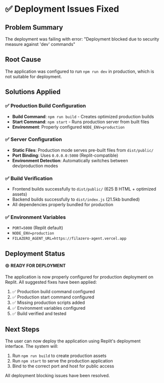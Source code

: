 # ✅ Deployment Issues Fixed

## Problem Summary
The deployment was failing with error: "Deployment blocked due to security measure against 'dev' commands"

## Root Cause
The application was configured to run `npm run dev` in production, which is not suitable for deployment.

## Solutions Applied

### ✅ Production Build Configuration
- **Build Command**: `npm run build` - Creates optimized production builds
- **Start Command**: `npm start` - Runs production server from built files
- **Environment**: Properly configured `NODE_ENV=production`

### ✅ Server Configuration
- **Static Files**: Production mode serves pre-built files from `dist/public/`
- **Port Binding**: Uses `0.0.0.0:5000` (Replit-compatible)
- **Environment Detection**: Automatically switches between dev/production modes

### ✅ Build Verification
- Frontend builds successfully to `dist/public/` (625 B HTML + optimized assets)
- Backend builds successfully to `dist/index.js` (21.5kb bundled)
- All dependencies properly bundled for production

### ✅ Environment Variables
- `PORT=5000` (Replit default)
- `NODE_ENV=production`
- `FILAZERO_AGENT_URL=https://filazero-agent.vercel.app`

## Deployment Status
🟢 **READY FOR DEPLOYMENT**

The application is now properly configured for production deployment on Replit. All suggested fixes have been applied:

1. ✅ Production build command configured
2. ✅ Production start command configured  
3. ✅ Missing production scripts added
4. ✅ Environment variables configured
5. ✅ Build verified and tested

## Next Steps
The user can now deploy the application using Replit's deployment interface. The system will:
1. Run `npm run build` to create production assets
2. Run `npm start` to serve the production application
3. Bind to the correct port and host for public access

All deployment blocking issues have been resolved.
